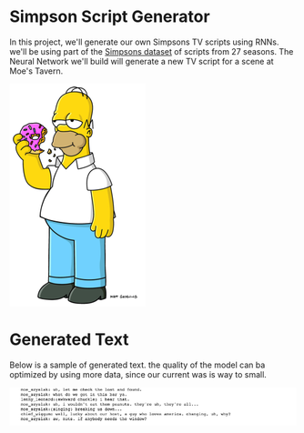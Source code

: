 # Simpson Script Generator

In this project, we'll generate our own Simpsons TV scripts using RNNs. we'll be using part of the [Simpsons dataset](https://www.kaggle.com/wcukierski/the-simpsons-by-the-data) of scripts from 27 seasons. The Neural Network we'll build will generate a new TV script for a scene at Moe's Tavern.

<img src="./homer_image.jpg">

# Generated Text
Below is a sample of generated text. the quality of the model can ba optimized by using more data, since our current was is way to small.

<img src="./generated_text.png" aligh="right">
